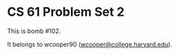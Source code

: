 CS 61 Problem Set 2
===================

This is bomb #102.

It belongs to wcooper90 (wcooper@college.harvard.edu).
